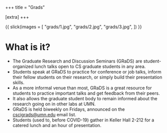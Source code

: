 +++
title = "Grads"

[extra]
+++

{{ slick(images = [
        "grads/1.jpg",
        "grads/2.jpg",
        "grads/3.jpg",
    ]) }}


# What is it?
- The Graduate Research and Discussion Seminars (GRaDS) are student-organized lunch talks open to CS graduate students in any area.
- Students speak at GRaDS to practice for conference or job talks, inform their fellow students on their research, or simply build their presentation skills.
- As a more informal venue than most, GRaDS is a great resource for students to practice important talks and get feedback from their peers.
- It also allows the graduate student body to remain informed about the research going on in other labs at UMN.
- GRaDS is held biweekly on Fridays, announced on the [cscigrads@umn.edu](mailto:cscigrads@umn.edu) email list.
- Students (used to, before COVID-19) gather in Keller Hall 2-212 for a catered lunch and an hour of presentation.

